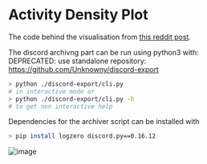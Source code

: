 # Activity Density Plot

The code behind the visualisation from [this reddit post](https://www.reddit.com/r/dataisbeautiful/comments/8iak5d/per_user_activity_density_of_a_certain_online/).

The discord archivng part can be run using python3 with:  
DEPRECATED: use standalone repository: https://github.com/Unknowny/discord-export
```bash
> python ./discord-export/cli.py
# in interactive mode or
> python ./discord-export/cli.py -h
# to get non interactive help
```
Dependencies for the archiver script can be installed with
```bash
> pip install logzero discord.py==0.16.12
```

![image](https://i.redd.it/8yuxzi23www01.png)
